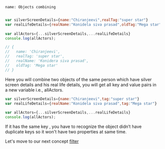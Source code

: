 ```ngMeta
name: Objects combining
```
```javascript

var silverScreenDetails={name:"Chiranjeevi",realTag:"super star"}
var realLifeDetails={realName:"Konidela siva prasad",oldTag:"Mega star"}
 
var allActors={...silverScreenDetails,...realLifeDetails}
console.log(allActors);

// {
//   name: 'Chiranjeevi',
//   realTag: 'super star',
//   realName: 'Konidera siva prasad',
//   oldTag: 'Mega star'
// }
```
Here you will combine two objects of the same person which have silver screen details and his real life details, you will get all key and value pairs in a new variable i.e., allActors.

```javascript
var silverScreenDetails={name:"Chiranjeevi",tag:"super star"}
var realLifeDetails={realName:"Konidela siva prasad",tag:"Mega star"}
 
var allActors={...silverScreenDetails,...realLifeDetails}
console.log(allActors);

```

If it has the same key , you have to recognize the object didn’t have duplicate keys so it won't have two properties at same time.

Let's move to our next concept [filter](https://www.merakilearn.org/course/285/exercise/7667)